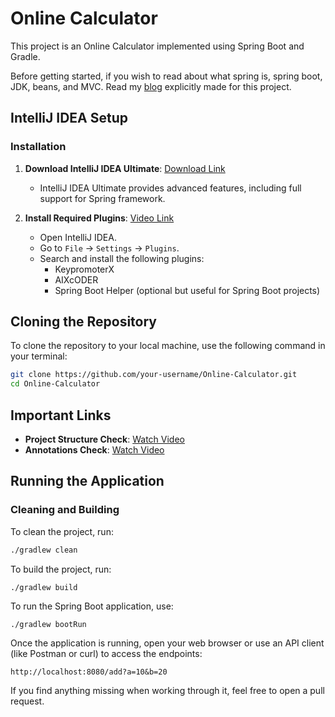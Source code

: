 # Online Calculator

This project is an Online Calculator implemented using Spring Boot and Gradle.

Before getting started, if you wish to read about what spring is, spring boot, JDK, beans, and MVC. Read my [blog](https://medium.com/@ksheer.agrawal/java-spring-framework-db317cb3e789) explicitly made for this project.

## IntelliJ IDEA Setup

### Installation

1. **Download IntelliJ IDEA Ultimate**: [Download Link](https://www.jetbrains.com/products/compare/?product=idea&product=idea-ce)
   - IntelliJ IDEA Ultimate provides advanced features, including full support for Spring framework.

2. **Install Required Plugins**: [Video Link](https://www.youtube.com/watch?v=o9QlMyfSX1o)
   - Open IntelliJ IDEA.
   - Go to `File` -> `Settings` -> `Plugins`.
   - Search and install the following plugins:
     - KeypromoterX
     - AIXcODER
     - Spring Boot Helper (optional but useful for Spring Boot projects)

## Cloning the Repository

To clone the repository to your local machine, use the following command in your terminal:

```bash
git clone https://github.com/your-username/Online-Calculator.git
cd Online-Calculator
```

## Important Links

- **Project Structure Check**: [Watch Video](https://www.youtube.com/watch?v=Xx4kggKHXFE)
- **Annotations Check**: [Watch Video](https://www.youtube.com/watch?v=j5FtKEOlQ8Y)

## Running the Application

### Cleaning and Building

To clean the project, run:

```bash
./gradlew clean
```

To build the project, run:

```
./gradlew build
```

To run the Spring Boot application, use:
```
./gradlew bootRun
```

Once the application is running, open your web browser or use an API client (like Postman or curl) to access the endpoints:
```
http://localhost:8080/add?a=10&b=20
```

If you find anything missing when working through it, feel free to open a pull request.

